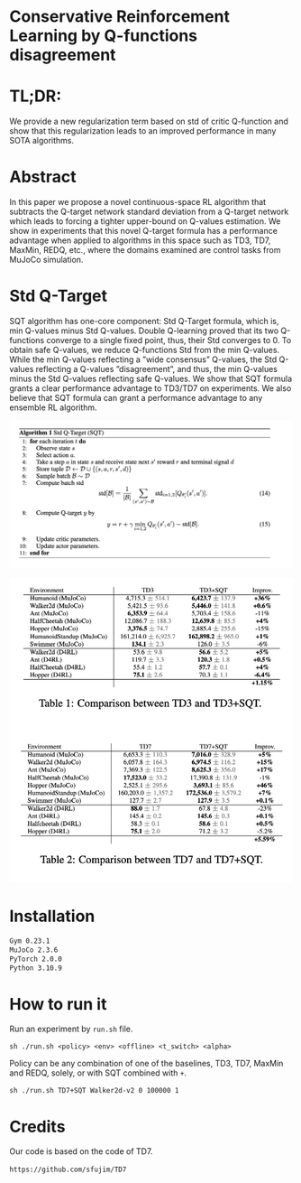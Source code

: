 # Conservative Reinforcement Learning by Q-functions disagreement

# TL;DR: 
We provide a new regularization term based on std of critic Q-function and show that this regularization leads to an improved performance in many SOTA algorithms.

# Abstract
In this paper we propose a novel continuous-space RL algorithm that subtracts the Q-target network standard deviation from a Q-target network which leads to forcing a tighter upper-bound on Q-values estimation. We show in experiments that this novel Q-target formula has a performance advantage when applied to algorithms in this space such as TD3, TD7, MaxMin, REDQ, etc., where the domains examined are control tasks from MuJoCo simulation.

# Std Q-Target

SQT algorithm has one-core component: Std Q-Target formula, which is, min Q-values minus Std Q-values. Double Q-learning proved that its two Q-functions converge to a single fixed point, thus, their Std converges to 0. To obtain safe Q-values, we reduce Q-functions Std from the min Q-values. While the min Q-values reflecting a ”wide consensus” Q-values, the Std Q-values reflecting a Q-values ”disagreement”, and thus, the min Q-values minus the Std Q-values reflecting safe Q-values. We show that SQT formula grants a clear performance advantage to TD3/TD7 on experiments. We also believe that SQT formula can grant a performance advantage to any ensemble RL algorithm.

![SQTAlgo.jpg](SQTAlgo.jpg)

![SQTResults.jpg](SQTResults.jpg)

# Installation

```
Gym 0.23.1
MuJoCo 2.3.6
PyTorch 2.0.0
Python 3.10.9
```

# How to run it

Run an experiment by `run.sh` file.

```
sh ./run.sh <policy> <env> <offline> <t_switch> <alpha>
```

Policy can be any combination of one of the baselines, TD3, TD7, MaxMin and REDQ, solely, or with SQT combined with `+`.

```
sh ./run.sh TD7+SQT Walker2d-v2 0 100000 1
```

# Credits

Our code is based on the code of TD7.

`https://github.com/sfujim/TD7`
